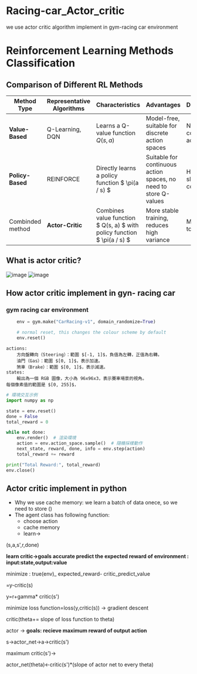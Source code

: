 # Racing-car_Actor_critic
we use actor critic algorithm implement in gym-racing car environment



# Reinforcement Learning Methods Classification

## Comparison of Different RL Methods

| Method Type | Representative Algorithms | Characteristics | Advantages | Disadvantages |
|------------|---------------------------|----------------|------------|--------------|
| **Value-Based** | Q-Learning, DQN | Learns a Q-value function $Q(s, a)$ | Model-free, suitable for discrete action spaces | Not suitable for continuous action spaces |
| **Policy-Based** | REINFORCE | Directly learns a policy function $ \pi(a / s) $ | Suitable for continuous action spaces, no need to store Q-values | High variance, slow convergence |
| Combinded method |  **Actor-Critic**  | Combines value function $ Q(s, a) $ with policy function $ \pi(a / s) $ | More stable training, reduces high variance | More complex to design |


## What is actor critic?
![image](https://hackmd.io/_uploads/rJC2V8Xtyx.png)
![image](https://hackmd.io/_uploads/r1FB7D7K1e.png)

## How actor critic implement in gyn- racing car

### gym racing car environment

```python
    env = gym.make("CarRacing-v1", domain_randomize=True)

    # normal reset, this changes the colour scheme by default
    env.reset()

```


```
actions:
    方向盤轉向（Steering）：範圍 $[-1, 1]$，負值為左轉，正值為右轉。
    油門（Gas）：範圍 $[0, 1]$，表示加速。
    煞車（Brake）：範圍 $[0, 1]$，表示減速。
states:
    輸出為一個 RGB 圖像，大小為 96x96x3，表示賽車場景的視角。
每個像素值的範圍是 $[0, 255]$，
```

```python
# 環境交互示例
import numpy as np

state = env.reset()
done = False
total_reward = 0

while not done:
    env.render()  # 渲染環境
    action = env.action_space.sample()  # 隨機採樣動作
    next_state, reward, done, info = env.step(action)
    total_reward += reward

print("Total Reward:", total_reward)
env.close()


```



## Actor critic implement in python

* Why we use cache memory: we learn a batch of data onece, so we need to store ()
* The agent class has following function:
    * choose action
    * cache memory
    * learn-> 

(s,a,s',r,done)

**learn critic->goals accurate predict the expected reward of environment : input:state,output:value**

minimize : true(env)_ expected_reward- critic_predict_value

=y-critic(s)

y=r+gamma* critic(s')

minimize loss function=loss(y,critic(s)) -> gradient descent

critic(theta+= slope of loss function to theta)


actor -> **goals: recieve maximum reward of output action**

s->actor_net->a->critic(s')

maximum critic(s')->

actor_net(theta)<-critic(s')*(slope of actor net to every theta)


